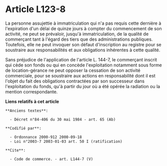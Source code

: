 # Article L123-8

La personne assujettie à immatriculation qui n'a pas requis cette dernière à l'expiration d'un délai de quinze jours à
compter du commencement de son activité, ne peut se prévaloir, jusqu'à immatriculation, de la qualité de commerçant tant à
l'égard des tiers que des administrations publiques. Toutefois, elle ne peut invoquer son défaut d'inscription au registre
pour se soustraire aux responsabilités et aux obligations inhérentes à cette qualité. 

Sans préjudice de l'application de l'article L. 144-7, le commerçant inscrit qui cède son fonds ou qui en concède
l'exploitation notamment sous forme de location-gérance ne peut opposer la cessation de son activité commerciale, pour se
soustraire aux actions en responsabilité dont il est l'objet du fait des obligations contractées par son successeur dans
l'exploitation du fonds, qu'à partir du jour où a été opérée la radiation ou la mention correspondante.

**Liens relatifs à cet article**

	**Anciens textes**:

	  - Décret n°84-406 du 30 mai 1984 - art. 65 (Ab)

	**Codifié par**:

	  - Ordonnance 2000-912 2000-09-18
	  - Loi n°2003-7 2003-01-03 art. 50 I (ratification)

	**Cite**:

	  - Code de commerce. - art. L144-7 (V)
